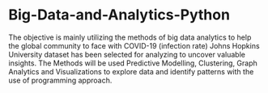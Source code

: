 # Big-Data-and-Analytics-Python
The objective is mainly utilizing the methods of big data analytics to help the global community to face with COVID-19 (infection rate)
Johns Hopkins University dataset has been selected for analyzing to uncover valuable insights. 
The Methods will be used Predictive Modelling, Clustering, Graph Analytics and Visualizations to explore data and identify patterns with the use of programming approach.

